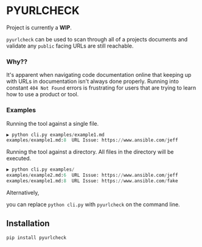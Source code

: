 # PYURLCHECK

Project is currently a **WIP**.

`pyurlcheck` can be used to scan through all of a projects documents and validate any `public` facing URLs are still reachable.

### Why??
It's apparent when navigating code documentation online that keeping up with URLs in documentation isn't always done properly.  Running into constant `404 Not Found` errors is frustrating for users that are trying to learn how to use a product or tool.

### Examples
Running the tool against a single file.
```python
▶ python cli.py examples/example1.md                          
examples/example1.md:8  URL Issue: https://www.ansible.com/jeff
```

Running the tool against a directory.  All files in the directory will be executed.
```python
▶ python cli.py examples/           
examples/example2.md:6  URL Issue: https://www.ansible.com/jeff
examples/example1.md:8  URL Issue: https://www.ansible.com/fake
```

Alternatively,

you can replace `python cli.py` with `pyurlcheck` on the command line.

## Installation

```
pip install pyurlcheck
```
